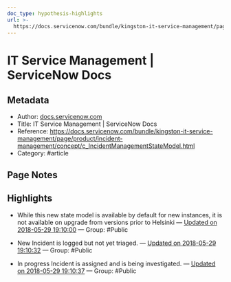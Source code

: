 ```yaml
---
doc_type: hypothesis-highlights
url: >-
  https://docs.servicenow.com/bundle/kingston-it-service-management/page/product/incident-management/concept/c_IncidentManagementStateModel.html
---
```


# IT Service Management | ServiceNow Docs

## Metadata
- Author: [docs.servicenow.com]()
- Title: IT Service Management | ServiceNow Docs
- Reference: https://docs.servicenow.com/bundle/kingston-it-service-management/page/product/incident-management/concept/c_IncidentManagementStateModel.html
- Category: #article

## Page Notes
## Highlights
- While this new state model is available by default for new instances, it is not available on upgrade from versions prior to Helsinki — [Updated on 2018-05-29 19:10:00](https://hyp.is/aVSFAmOVEeiPAKc6ckLh3A/docs.servicenow.com/bundle/kingston-it-service-management/page/product/incident-management/concept/c_IncidentManagementStateModel.html) — Group: #Public

- New Incident is logged but not yet triaged. — [Updated on 2018-05-29 19:10:32](https://hyp.is/fGuf1mOVEei4yqvO_fgamA/docs.servicenow.com/bundle/kingston-it-service-management/page/product/incident-management/concept/c_IncidentManagementStateModel.html) — Group: #Public

- In progress Incident is assigned and is being investigated. — [Updated on 2018-05-29 19:10:37](https://hyp.is/f4O3imOVEeiUxo-SpBNMAg/docs.servicenow.com/bundle/kingston-it-service-management/page/product/incident-management/concept/c_IncidentManagementStateModel.html) — Group: #Public



